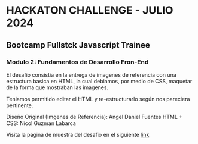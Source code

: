 # HACKATON CHALLENGE - JULIO 2024
## Bootcamp Fullstck Javascript Trainee
### Modulo 2: Fundamentos de Desarrollo Fron-End

El desafio consistia en la entrega de imagenes de referencia con una estructura basica en HTML, la cual debiamos, por medio de CSS, maquetar de la forma que mostraban las imagenes.

Teniamos permitido editar el HTML y re-estructurarlo según nos pareciera pertinente.

Diseño Original (Imgenes de Referencia): Angel Daniel Fuentes
HTML + CSS: Nicol Guzmán Labarca

Visita la pagina de muestra del desafio en el siguiente [link](https://nicol-guzman.github.io/hackaton-challenge-ngl)
